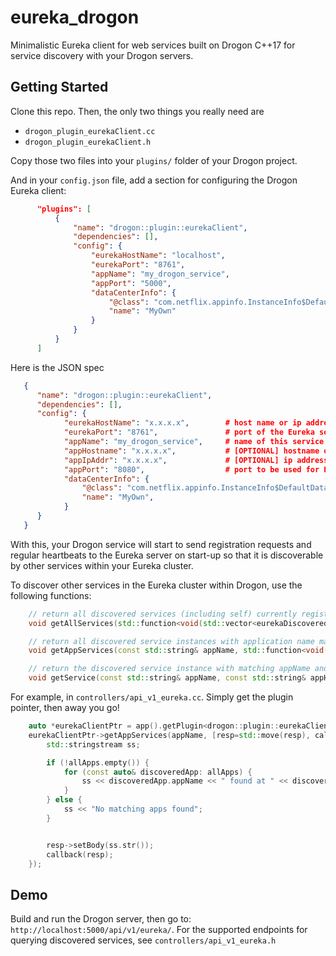 # eureka_drogon
Minimalistic Eureka client for web services built on Drogon C++17 for service discovery with your Drogon servers.

## Getting Started
Clone this repo.
Then, the only two things you really need are 
- `drogon_plugin_eurekaClient.cc`
- `drogon_plugin_eurekaClient.h`

Copy those two files into your `plugins/` folder of your Drogon project. 

And in your `config.json` file, add a section for configuring the Drogon Eureka client:
```json
      "plugins": [
          {
              "name": "drogon::plugin::eurekaClient",
              "dependencies": [],
              "config": {
                  "eurekaHostName": "localhost",  
                  "eurekaPort": "8761",     
                  "appName": "my_drogon_service", 
                  "appPort": "5000",
                  "dataCenterInfo": {
                      "@class": "com.netflix.appinfo.InstanceInfo$DefaultDataCenterInfo", 
                      "name": "MyOwn"
                  }
              }
          }
      ]
```

Here is the JSON spec
```json
   {
      "name": "drogon::plugin::eurekaClient",
      "dependencies": [],
      "config": {
            "eurekaHostName": "x.x.x.x",        # host name or ip address of the running Eureka server
            "eurekaPort": "8761",               # port of the Eureka server
            "appName": "my_drogon_service",     # name of this service to be registered
            "appHostname": "x.x.x.x",           # [OPTIONAL] hostname of this service, if unspecified, the current IP will be used.
            "appIpAddr": "x.x.x.x",             # [OPTIONAL] ip address of this service, if unspecified, the current IP will be used.
            "appPort": "8080",                  # port to be used for Eureka communications. Can be the same as the current Drogon service port.
            "dataCenterInfo": {
                "@class": "com.netflix.appinfo.InstanceInfo$DefaultDataCenterInfo",   # class of data center
                "name": "MyOwn",                                                      # name of data center
            }
      }
   }
```

With this, your Drogon service will start to send registration requests and regular heartbeats to the Eureka server on start-up so that it is discoverable by other services within your Eureka cluster.

To discover other services in the Eureka cluster within Drogon, use the following functions:
```cpp
    // return all discovered services (including self) currently registered on the Eureka registry
    void getAllServices(std::function<void(std::vector<eurekaDiscoveredApp>)> cb);

    // return all discovered service instances with application name matching appName
    void getAppServices(const std::string& appName, std::function<void(std::vector<eurekaDiscoveredApp>)> cb);

    // return the discovered service instance with matching appName and appHostName
    void getService(const std::string& appName, const std::string& appHostName, std::function<void(std::optional<eurekaDiscoveredApp>)> cb);
```

For example, in `controllers/api_v1_eureka.cc`. Simply get the plugin pointer, then away you go!
```cpp
    auto *eurekaClientPtr = app().getPlugin<drogon::plugin::eurekaClient>();
    eurekaClientPtr->getAppServices(appName, [resp=std::move(resp), callback=std::move(callback)](std::vector<drogon::plugin::eurekaDiscoveredApp> allApps) {
        std::stringstream ss;

        if (!allApps.empty()) {
            for (const auto& discoveredApp: allApps) {
                ss << discoveredApp.appName << " found at " << discoveredApp.appIpAddr << ":" << discoveredApp.appPort << ", ";
            }
        } else {
            ss << "No matching apps found";
        }


        resp->setBody(ss.str());
        callback(resp);
    });
```


## Demo
Build and run the Drogon server, then go to: `http://localhost:5000/api/v1/eureka/`. For the supported endpoints for querying discovered services, see `controllers/api_v1_eureka.h`
